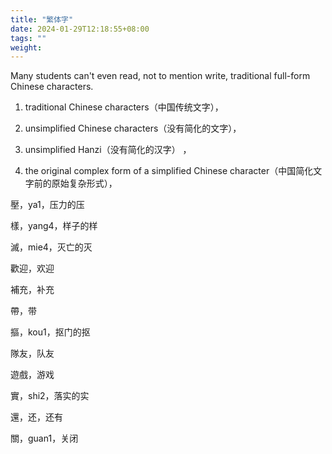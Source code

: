 ```yaml
---
title: "繁体字"
date: 2024-01-29T12:18:55+08:00
tags: ""
weight: 
---
```


Many students can't even read, not to mention write, traditional full-form Chinese characters.


1. traditional Chinese characters（中国传统文字），

2. unsimplified Chinese characters（没有简化的文字），

3. unsimplified Hanzi（没有简化的汉字） ，

4. the original complex form of a simplified Chinese character（中国简化文字前的原始复杂形式），

壓，ya1，压力的压

樣，yang4，样子的样

滅，mie4，灭亡的灭

歡迎，欢迎

補充，补充

帶，带

摳，kou1，抠门的抠

隊友，队友

遊戲，游戏

實，shi2，落实的实


還，还，还有

關，guan1，关闭
